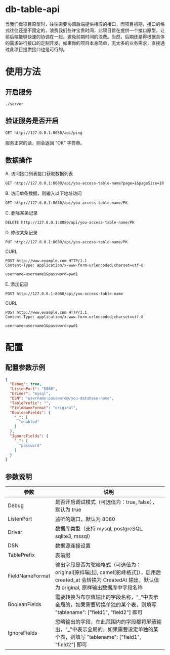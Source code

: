 # db-table-api
当我们做项目原型时，往往需要协调后端提供相应的接口，而项目初期，接口的格式往往还是不固定的，浪费我们些许宝贵时间，此项目旨在提供一个接口原型，让前后端能够快速的协调在一起。避免前期时间的浪费。当然，后期还是得根据具体的需求进行接口的定制开发。如果你的项目本身简单，无太多的业务需求，直接通过此项目提供接口也是可行的。

# 使用方法
## 开启服务
```shell
./server
```

## 验证服务是否开启
```url
GET http://127.0.0.1:8080/api/ping
```
服务正常的话，则会返回 "OK" 字符串。
## 数据操作

A. 访问接口列表接口获取数据列表
```url
GET http://127.0.0.1:8080/api/you-access-table-name?page=1&pageSize=10
```
B. 访问单条数据，则输入以下地址访问
```url
GET http://127.0.0.1:8080/api/you-access-table-name/PK
```
C. 删除某条记录
```url
DELETE http://127.0.0.1:8080/api/you-access-table-name/PK
```
D. 修改某条记录
```url
PUT http://127.0.0.1:8080/api/you-access-table-name/PK
```
CURL
```curl
POST http://www.example.com HTTP/1.1
Content-Type: application/x-www-form-urlencoded;charset=utf-8

username=username1&password=pwd1
```

E. 添加记录
```url
POST http://127.0.0.1:8080/api/you-access-table-name
```
CURL
```curl
POST http://www.example.com HTTP/1.1
Content-Type: application/x-www-form-urlencoded;charset=utf-8

username=username1&password=pwd1
```

# 配置
## 配置参数示例
```json
{
  "Debug": true,
  "ListenPort": "8080",
  "Driver": "mysql",
  "DSN": "username:password@/you-database-name",
  "TablePrefix": "",
  "FieldNameFormat": "original",
  "BooleanFields": {
    "_": [
      "enabled"
    ]
  },
  "IgnoreFields": {
    "_": [
      "password"
    ]
  }
}
```
## 参数说明
参数 | 说明
---- | ---
Debug | 是否开启调试模式（可选值为：true, false），默认为 true
ListenPort |  监听的端口，默认为 8080
Driver |  数据库类型（支持 mysql, postgreSQL, sqlite3, mssql）
DSN | 数据源连接设置
TablePrefix | 表前缀
FieldNameFormat | 输出字段是否为驼峰格式（可选值为：original[原样输出], camel[驼峰格式]），启用后 created_at 会转换为 CreatedAt 输出，默认值为 original, 原样输出数据库中字段名称
BooleanFields | 需要转换为布尔值输出的字段名称，"_"中表示全局的，如果需要转换单独的某个表，则填写 "tablename": ["field1", "field2"] 即可
IgnoreFields | 忽略输出的字段，在此范围内的字段都将屏蔽输出，"_"中表示全局的，如果需要设定单独的某个表，则填写 "tablename": ["field1", "field2"] 即可
